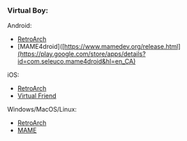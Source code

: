 ### Virtual Boy:

Android:
- [RetroArch](https://www.retroarch.com/?page=platforms)
- [MAME4droid]([https://www.mamedev.org/release.html](https://play.google.com/store/apps/details?id=com.seleuco.mame4droid&hl=en_CA)

iOS:
- [RetroArch](https://apps.apple.com/ca/app/retroarch/id6499539433)
- [Virtual Friend](https://apps.apple.com/us/app/virtualfriend-vb-emulator/id6479948317)

Windows/MacOS/Linux:
- [RetroArch](https://www.retroarch.com/?page=platforms)
- [MAME](https://www.mamedev.org/release.html)

